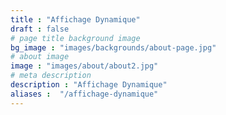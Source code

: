 ```yaml
---
title : "Affichage Dynamique"
draft : false
# page title background image
bg_image : "images/backgrounds/about-page.jpg"
# about image
image : "images/about/about2.jpg"
# meta description
description : "Affichage Dynamique"
aliases :  "/affichage-dynamique"
---
```

